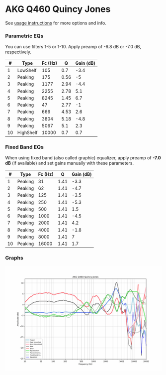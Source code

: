 # AKG Q460 Quincy Jones
See [usage instructions](https://github.com/jaakkopasanen/AutoEq#usage) for more options and info.

### Parametric EQs
You can use filters 1-5 or 1-10. Apply preamp of -6.8 dB or -7.0 dB, respectively.

|   # | Type      |   Fc (Hz) |    Q |   Gain (dB) |
|-----|-----------|-----------|------|-------------|
|   1 | LowShelf  |       105 | 0.7  |        -3.4 |
|   2 | Peaking   |       175 | 0.56 |        -5   |
|   3 | Peaking   |      1177 | 2.94 |        -4.4 |
|   4 | Peaking   |      2255 | 2.78 |         5.1 |
|   5 | Peaking   |      8245 | 1.45 |         6.7 |
|   6 | Peaking   |        47 | 2.77 |        -1   |
|   7 | Peaking   |       666 | 4.53 |         2.6 |
|   8 | Peaking   |      3804 | 5.18 |        -4.8 |
|   9 | Peaking   |      5067 | 5.1  |         2.3 |
|  10 | HighShelf |     10000 | 0.7  |         0.7 |

### Fixed Band EQs
When using fixed band (also called graphic) equalizer, apply preamp of **-7.0 dB** (if available) and set gains manually with these parameters.

|   # | Type    |   Fc (Hz) |    Q |   Gain (dB) |
|-----|---------|-----------|------|-------------|
|   1 | Peaking |        31 | 1.41 |        -3.3 |
|   2 | Peaking |        62 | 1.41 |        -4.7 |
|   3 | Peaking |       125 | 1.41 |        -3.5 |
|   4 | Peaking |       250 | 1.41 |        -5.3 |
|   5 | Peaking |       500 | 1.41 |         1.5 |
|   6 | Peaking |      1000 | 1.41 |        -4.5 |
|   7 | Peaking |      2000 | 1.41 |         4.2 |
|   8 | Peaking |      4000 | 1.41 |        -1.8 |
|   9 | Peaking |      8000 | 1.41 |         7   |
|  10 | Peaking |     16000 | 1.41 |         1.7 |

### Graphs
![](./AKG%20Q460%20Quincy%20Jones.png)
